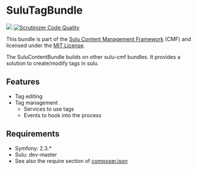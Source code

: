 SuluTagBundle
=================
[![](https://travis-ci.org/sulu-cmf/SuluTagBundle.png)](https://travis-ci.org/sulu-cmf/SuluTagBundle)
[![Scrutinizer Code Quality](https://scrutinizer-ci.com/g/sulu-cmf/SuluTagBundle/badges/quality-score.png?s=a70adae28f01d86e90c1b0fd60e0af0ebf73fb09)](https://scrutinizer-ci.com/g/sulu-cmf/SuluTagBundle/)

This bundle is part of the [Sulu Content Management Framework](https://github.com/sulu-cmf/sulu-standard) (CMF) and licensed under the [MIT License](https://github.com/sulu-cmf/SuluTagBundle/blob/develop/LICENSE).

The SuluContentBundle builds on other sulu-cmf bundles. It provides a solution to create/modify tags in sulu.

## Features

* Tag editing
* Tag management
  * Services to use tags
  * Events to hook into the process

## Requirements

* Symfony: 2.3.*
* Sulu: dev-master
* See also the require section of [composer.json](https://github.com/sulu-cmf/SuluTagBundle/blob/develop/composer.json)
